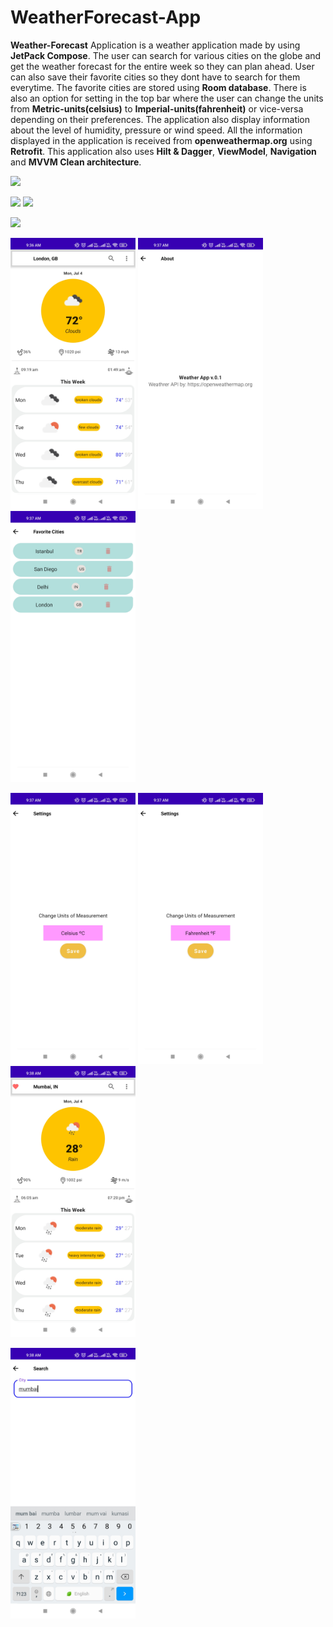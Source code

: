 # WeatherForecast-App
**Weather-Forecast** Application is a weather application made by using **JetPack Compose**. The user can search for various cities on the globe and get the weather forecast for the entire week so they can plan ahead. 
User can also save their favorite cities so they dont have to search for them everytime. The favorite cities are stored using **Room database**. 
There is also an option for setting in the top bar where the user can change the units from **Metric-units(celsius)** to **Imperial-units(fahrenheit)** or vice-versa depending on their preferences.
The application also display information about the level of humidity, pressure or wind speed. All the information displayed in the application is received from **openweathermap.org** using **Retrofit**. 
This application also uses **Hilt & Dagger**, **ViewModel**, **Navigation** and **MVVM Clean architecture**.


<img src="images/1656912167611.gif" width="300">

<img src="images/1656912167594.gif" width="300">                                                   <img src="images/1656912167575.gif" width="300">



<img src="images/1656912167553.gif" width="300">    


<img src="images/1656907757619.jpg" width="200">                <img src="images/1656907757596.jpg" width="200">               <img src="images/1656907757571.jpg" width="200">


<img src="images/1656907757544.jpg" width="200">                <img src="images/1656907757514.jpg" width="200">              <img src="images/1656907757485.jpg" width="200">


<img src="images/1656907757451.jpg" width="200">

